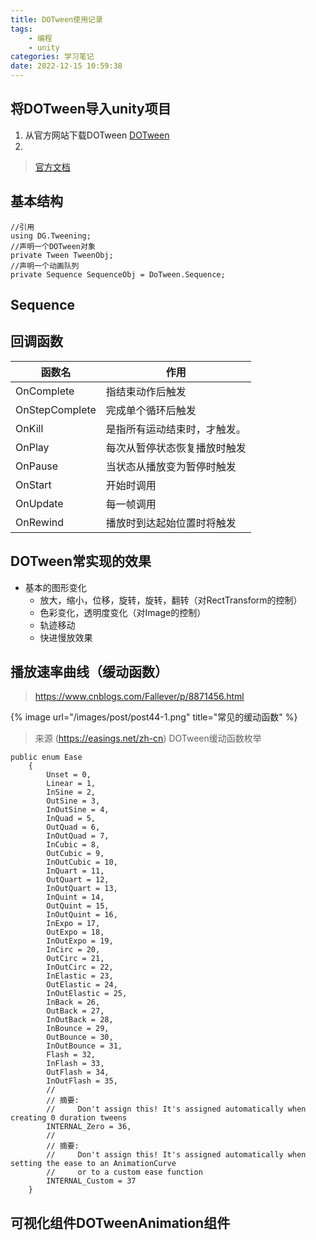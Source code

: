 ```yaml
---
title: DOTween使用记录
tags: 
    - 编程
    - unity
categories: 学习笔记
date: 2022-12-15 10:59:38
---
```

## 将DOTween导入unity项目
1. 从官方网站下载DOTween [DOTween](http://dotween.demigiant.com/download.php)
1. 

>[官方文档](http://dotween.demigiant.com/documentation.php)
## 基本结构

    //引用
    using DG.Tweening;
    //声明一个DOTween对象
    private Tween TweenObj;
    //声明一个动画队列
    private Sequence SequenceObj = DoTween.Sequence;

## Sequence


## 回调函数
|函数名|作用|
|---|---|
|OnComplete|指结束动作后触发|
|OnStepComplete|完成单个循环后触发|
|OnKill|是指所有运动结束时，才触发。|
|OnPlay|每次从暂停状态恢复播放时触发|
|OnPause|当状态从播放变为暂停时触发|
|OnStart|开始时调用|
|OnUpdate|每一帧调用|
|OnRewind|播放时到达起始位置时将触发|


## DOTween常实现的效果
- 基本的图形变化
    - 放大，缩小，位移，旋转，旋转，翻转（对RectTransform的控制）
    - 色彩变化，透明度变化（对Image的控制）
    - 轨迹移动
    - 快进慢放效果


## 播放速率曲线（缓动函数）
>https://www.cnblogs.com/Fallever/p/8871456.html

{%  image
    url="/images/post/post44-1.png"
    title="常见的缓动函数"
%}
>来源 (https://easings.net/zh-cn)
DOTween缓动函数枚举

    public enum Ease
        {
            Unset = 0,
            Linear = 1,
            InSine = 2,
            OutSine = 3,
            InOutSine = 4,
            InQuad = 5,
            OutQuad = 6,
            InOutQuad = 7,
            InCubic = 8,
            OutCubic = 9,
            InOutCubic = 10,
            InQuart = 11,
            OutQuart = 12,
            InOutQuart = 13,
            InQuint = 14,
            OutQuint = 15,
            InOutQuint = 16,
            InExpo = 17,
            OutExpo = 18,
            InOutExpo = 19,
            InCirc = 20,
            OutCirc = 21,
            InOutCirc = 22,
            InElastic = 23,
            OutElastic = 24,
            InOutElastic = 25,
            InBack = 26,
            OutBack = 27,
            InOutBack = 28,
            InBounce = 29,
            OutBounce = 30,
            InOutBounce = 31,
            Flash = 32,
            InFlash = 33,
            OutFlash = 34,
            InOutFlash = 35,
            //
            // 摘要:
            //     Don't assign this! It's assigned automatically when creating 0 duration tweens
            INTERNAL_Zero = 36,
            //
            // 摘要:
            //     Don't assign this! It's assigned automatically when setting the ease to an AnimationCurve
            //     or to a custom ease function
            INTERNAL_Custom = 37
        }

## 可视化组件DOTweenAnimation组件






